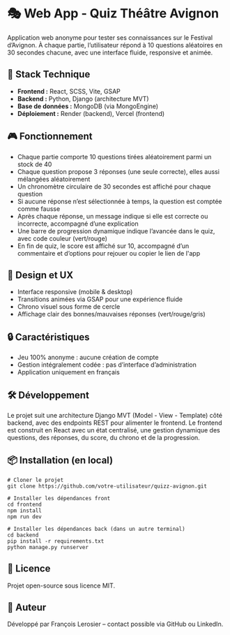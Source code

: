 <h1>🎭 Web App - Quiz Théâtre Avignon</h1>

<p>Application web anonyme pour tester ses connaissances sur le Festival d’Avignon. À chaque partie, l’utilisateur répond à 10 questions aléatoires en 30 secondes chacune, avec une interface fluide, responsive et animée.</p>

<h2>🚀 Stack Technique</h2>
<ul>
  <li><strong>Frontend :</strong> React, SCSS, Vite, GSAP</li>
  <li><strong>Backend :</strong> Python, Django (architecture MVT)</li>
  <li><strong>Base de données :</strong> MongoDB (via MongoEngine)</li>
  <li><strong>Déploiement :</strong> Render (backend), Vercel (frontend)</li>
</ul>

<h2>🎮 Fonctionnement</h2>
<ul>
  <li>Chaque partie comporte 10 questions tirées aléatoirement parmi un stock de 40</li>
  <li>Chaque question propose 3 réponses (une seule correcte), elles aussi mélangées aléatoirement</li>
  <li>Un chronomètre circulaire de 30 secondes est affiché pour chaque question</li>
  <li>Si aucune réponse n’est sélectionnée à temps, la question est comptée comme fausse</li>
  <li>Après chaque réponse, un message indique si elle est correcte ou incorrecte, accompagné d’une explication</li>
  <li>Une barre de progression dynamique indique l’avancée dans le quiz, avec code couleur (vert/rouge)</li>
  <li>En fin de quiz, le score est affiché sur 10, accompagné d’un commentaire et d’options pour rejouer ou copier le lien de l'app</li>
</ul>

<h2>📱 Design et UX</h2>
<ul>
  <li>Interface responsive (mobile & desktop)</li>
  <li>Transitions animées via GSAP pour une expérience fluide</li>
  <li>Chrono visuel sous forme de cercle</li>
  <li>Affichage clair des bonnes/mauvaises réponses (vert/rouge/gris)</li>
</ul>

<h2>🔒 Caractéristiques</h2>
<ul>
  <li>Jeu 100% anonyme : aucune création de compte</li>
  <li>Gestion intégralement codée : pas d’interface d’administration</li>
  <li>Application uniquement en français</li>
</ul>

<h2>🛠️ Développement</h2>
<p>
  Le projet suit une architecture Django MVT (Model - View - Template) côté backend, avec des endpoints REST pour alimenter le frontend.
  Le frontend est construit en React avec un état centralisé, une gestion dynamique des questions, des réponses, du score, du chrono et de la progression.
</p>

<h2>📦 Installation (en local)</h2>

<pre><code># Cloner le projet
git clone https://github.com/votre-utilisateur/quizz-avignon.git

# Installer les dépendances front
cd frontend
npm install
npm run dev

# Installer les dépendances back (dans un autre terminal)
cd backend
pip install -r requirements.txt
python manage.py runserver
</code></pre>

<h2>📄 Licence</h2>
<p>Projet open-source sous licence MIT.</p>

<h2>👤 Auteur</h2>
<p>Développé par François Lerosier – contact possible via GitHub ou LinkedIn.</p>
